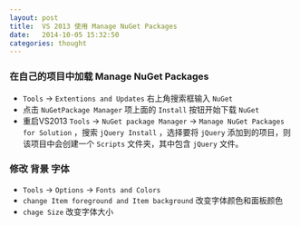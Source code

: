 ```yaml
---
layout: post
title:  VS 2013 使用 Manage NuGet Packages
date:   2014-10-05 15:32:50
categories: thought
---
```


###  在自己的项目中加载 **Manage NuGet Packages**

- `Tools` -> `Extentions and Updates` 右上角搜索框输入 `NuGet`  
- 点击 `NuGetPackage Manager` 项上面的 `Install` 按钮开始下载 `NuGet`   
- 重启VS2013 `Tools` -> `NuGet package Manager` -> `Manage NuGet Packages for Solution` ，搜索 `jQuery Install` ，选择要将 `jQuery` 添加到的项目，则该项目中会创建一个 `Scripts` 文件夹，其中包含 `jQuery` 文件。

### 修改 **背景 字体**

- `Tools` -> `Options` -> `Fonts and Colors` 
- `change Item foreground and Item background` 改变字体颜色和面板颜色  
- `chage Size` 改变字体大小